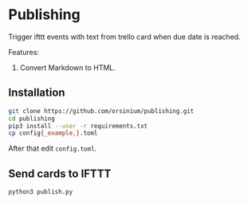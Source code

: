 # Publishing

Trigger ifttt events with text from trello card when due date is reached.

Features:
1. Convert Markdown to HTML.

## Installation

```bash
git clone https://github.com/orsinium/publishing.git
cd publishing
pip3 install --user -r requirements.txt
cp config{_example,}.toml
```

After that edit `config.toml`.

## Send cards to IFTTT

```bash
python3 publish.py
```
